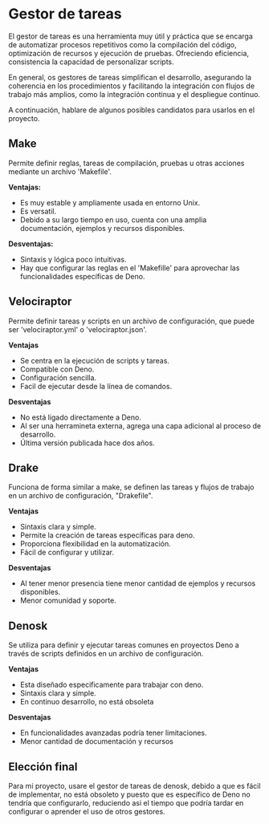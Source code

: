 # Gestor de tareas

El gestor de tareas es una herramienta muy útil y práctica que se encarga de automatizar procesos repetitivos como la compilación del código, optimización de recursos y ejecución de pruebas. Ofreciendo eficiencia, consistencia la capacidad de personalizar scripts.

En general, os gestores de tareas simplifican el desarrollo, asegurando la coherencia en los procedimientos y facilitando la integración con flujos de trabajo más amplios, como la integración continua y el despliegue continuo.

A continuación, hablare de algunos posibles candidatos para usarlos en el proyecto.

## Make

Permite definir reglas, tareas de compilación, pruebas u otras acciones mediante un archivo 'Makefile'.

**Ventajas:**
+ Es muy estable y ampliamente usada en entorno Unix.
+ Es versatil.
+ Debido a su largo tiempo en uso, cuenta con una amplia documentación, ejemplos y recursos disponibles.

**Desventajas:**
+ Sintaxis y lógica poco intuitivas.
+ Hay que configurar las reglas en el 'Makefille' para aprovechar las funcionalidades específicas de Deno.


## Velociraptor

Permite definir tareas y scripts en un archivo de configuración, que puede ser 'velociraptor.yml' o 'velociraptor.json'.

**Ventajas**
+ Se centra en la ejecución de scripts y tareas.
+ Compatible con Deno.
+ Configuración sencilla.
+ Facil de ejecutar desde la línea de comandos.

**Desventajas**
+ No está ligado directamente a Deno.
+ Al ser una herramineta externa, agrega una capa adicional al proceso de desarrollo.
+ Última versión publicada hace dos años.


## Drake

Funciona de forma similar a make, se definen las tareas y flujos de trabajo en un archivo de configuración, "Drakefile".

**Ventajas**
+ Sintaxis clara y simple.
+ Permite la creación de tareas específicas para deno.
+ Proporciona flexibilidad en la automatización.
+ Fácil de configurar y utilizar.

**Desventajas**
+ Al tener menor presencia tiene menor cantidad de ejemplos y recursos disponibles.
+ Menor comunidad y soporte.


## Denosk

Se utiliza para definir y ejecutar tareas comunes en proyectos Deno a través de scripts definidos en un archivo de configuración.

**Ventajas**
+ Esta diseñado especificamente para trabajar con deno.
+ Sintaxis clara y simple.
+ En continuo desarrollo, no está obsoleta

**Desventajas**
+ En funcionalidades avanzadas podría tener limitaciones.
+ Menor cantidad de documentación y recursos


## Elección final
Para mi proyecto, usare el gestor de tareas de denosk, debido a que es fácil de implementar, no está obsoleto y puesto que es específico de Deno no tendría que configurarlo, reduciendo asi el tiempo que podría tardar en configurar o aprender el uso de otros gestores.